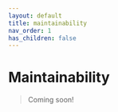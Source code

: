 ```yaml
---
layout: default
title: maintainability
nav_order: 1
has_children: false
---
```


# Maintainability

> Coming soon!
